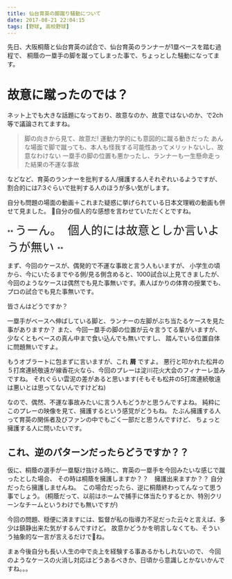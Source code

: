 ```yaml
---
title: 仙台育英の脚蹴り騒動について
date: 2017-08-21 22:04:15
tags: [野球, 高校野球]
---
```


先日、大阪桐蔭と仙台育英の試合で、仙台育英のランナーが1塁ベースを踏む過程で、
桐蔭の一塁手の脚を蹴ってしまった事で、ちょっとした騒動になってます。

<!-- more -->

# 故意に蹴ったのでは？

ネット上でも大きな話題になっており、故意なのか、故意ではないのか、で2ch等で議論されてますね。

>脚の向きから見て、故意だ!
>運動力学的にも意図的に蹴る動きだった
>あんな場面で脚で蹴っても、本人も怪我する可能性あってメリットないし、故意なわけない
>一塁手の脚の位置も悪かったし、ランナーも一生懸命走った結果の不運な事故

などなど、育英のランナーを批判する人/擁護する人それぞれいるようですが、
割合的には7:3ぐらいで批判する人のほうが多い気がします。

自分も問題の場面の動画＋これまた疑惑に挙げられている日本文理戦の動画も併せて見ました。
自分の個人的な感想を言わせていただくとですね。

** <span style="font-size: 27px"> うーん。　個人的には故意としか言いようが無い </span> **

まず、今回のケースが、偶発的で不運な事故と言う人もいますが、
小学生の頃から、今にいたるまでやる側/見る側含めると、1000試合以上見てきましたが、
今回のようなケースは偶然でも見た事無いです。素人ばかりの体育の授業でも、プロの試合でも見た事無いです。

皆さんはどうですか？　

一塁手がベースへ伸ばしている脚と、ランナーの左脚がぶち当たるケースを見た事がありますか？
また、今回一塁手の脚の位置が云々言うてる輩がいますが、少なくともベースの真ん中まで食い込んでも無いですし、
踏んでいる位置自体に問題無いですよ。

もうオブラートに包まずに言いますが、これ **屑** ですよ。
悪行と叩かれた松井の５打席連続敬遠が線香花火なら、今回のプレーは淀川花火大会のフィナーレ並みですね。
それぐらい雲泥の差があると思います(そもそも松井の5打席連続敬遠は悪いとは思ってないんですけどね)

なので、偶然、不運な事故みたいに言う人もどうかと思うんですよね。
純粋にこのプレーの映像を見て、擁護するという感覚がどうもね。
たぶん擁護する人って育英の関係者及びファンの中でもごく一部だと思うんですけど、
ちょっと擁護する人に問いたいです。
## これ、逆のパターンだったらどうですか？？
仮に、桐蔭の選手が一塁駆け抜ける時に、育英の一塁手を今回みたいな感じで蹴ったとした場合、
その時は桐蔭を擁護しますか？？　擁護出来ますか？？
自分だったら擁護しませんね。　この場合だったら、逆に桐蔭終わってんなって思う事でしょう。
(桐蔭だって、以前はホームで捕手に体当たりするとか、特別クリーンなチームというわけでも無いですが)

今回の問題、穏便に済ますには、監督が私の指導力不足だった云々と言えば、多少は鎮静出来た気がするんですけど。
故意かどうかを明言しなくても、そういう抽象的な一言が言えるだけでね。

まぁ今後自分も長い人生の中で炎上を経験する事あるかもしれないので、
今回のようなケースの火消し対応はどうあるべきか、日頃から意識しとかないかんですね。。。
